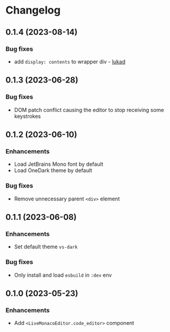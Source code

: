# Changelog

## 0.1.4 (2023-08-14)

### Bug fixes
  * add `display: contents` to wrapper div - [lukad](https://github.com/lukad)

## 0.1.3 (2023-06-28)

### Bug fixes
  * DOM patch conflict causing the editor to stop receiving some keystrokes

## 0.1.2 (2023-06-10)

### Enhancements
  * Load JetBrains Mono font by default
  * Load OneDark theme by default

### Bug fixes
  * Remove unnecessary parent `<div>` element

## 0.1.1 (2023-06-08)

### Enhancements
  * Set default theme `vs-dark`

### Bug fixes
  * Only install and load `esbuild` in `:dev` env

## 0.1.0 (2023-05-23)

### Enhancements
  * Add `<LiveMonacoEditor.code_editor>` component

